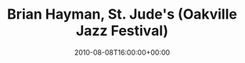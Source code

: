 ---
templateKey: event
guid: 0895977b-6eab-11ea-99c5-002590d1d1b0
date: 2010-08-08T16:00:00+00:00
eventTime: '4pm'
title: "Brian Hayman, St. Jude's (Oakville Jazz Festival)"
artist: Brian Hayman
city: Oakville
venue: St. Jude's (Oakville Jazz Festival)
group: Tim Shia
---